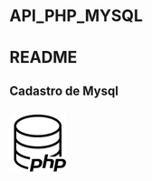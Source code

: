 # API_PHP_MYSQL

<h1>README</h1>

<h2>Cadastro de Mysql<h2>
 
![Texto Alternativo](servidor-php.png)